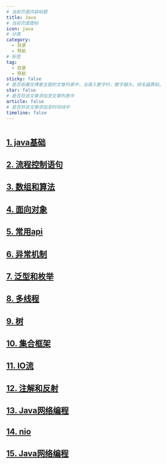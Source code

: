 ```yaml
---
# 当前页面内容标题
title: Java
# 当前页面图标
icon: java
# 分类
category:
  - 目录
  - 导航
# 标签
tag:
  - 目录
  - 导航
sticky: false
# 是否收藏在博客主题的文章列表中，当填入数字时，数字越大，排名越靠前。
star: false
# 是否将该文章添加至文章列表中
article: false
# 是否将该文章添加至时间线中
timeline: false
---
```



# 
## [1. java基础](/my-notes/codenotes/java/javase/java基础.html)

## [2. 流程控制语句](/my-notes/codenotes/java/javase/流程控制语句.html)

## [3. 数组和算法](/my-notes/codenotes/java/javase/数组和算法.html)

## [4. 面向对象](/my-notes/codenotes/java/javase/面向对象.html)

## [5. 常用api](/my-notes/codenotes/java/javase/常用api.html)

## [6. 异常机制](/my-notes/codenotes/java/javase/异常机制.html)

## [7. 泛型和枚举](/my-notes/codenotes/java/javase/泛型和枚举.html)

## [8. 多线程](/my-notes/codenotes/java/javase/多线程.html)

## [9. 树](/my-notes/codenotes/java/javase/树.html)

## [10. 集合框架](/my-notes/codenotes/java/javase/集合框架.html)

## [11. IO流](/my-notes/codenotes/java/javase/IO流.html)

## [12. 注解和反射](/my-notes/codenotes/java/javase/注解和反射.html)

## [13. Java网络编程](/my-notes/codenotes/java/javase/网络编程.html)

## [14. nio](/my-notes/codenotes/java/javase/nio.html)

## [15. Java网络编程](/my-notes/codenotes/java/javase/Java正则表达式.html)
